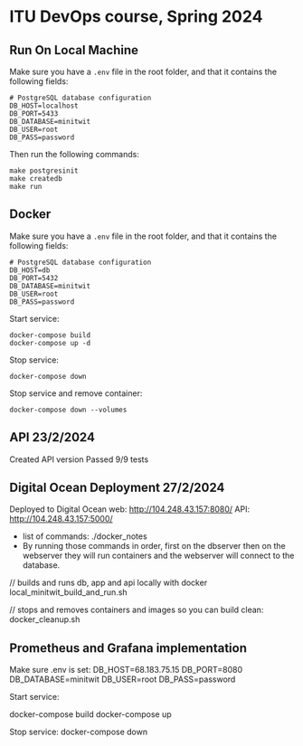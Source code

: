 # ITU DevOps course, Spring 2024

## Run On Local Machine
Make sure you have a `.env` file in the root folder, and that it contains the following fields:
```
# PostgreSQL database configuration
DB_HOST=localhost
DB_PORT=5433
DB_DATABASE=minitwit
DB_USER=root
DB_PASS=password
```
Then run the following commands:
```
make postgresinit
make createdb
make run
```

## Docker
Make sure you have a `.env` file in the root folder, and that it contains the following fields:
```
# PostgreSQL database configuration
DB_HOST=db
DB_PORT=5432
DB_DATABASE=minitwit
DB_USER=root
DB_PASS=password
```
Start service:
```
docker-compose build
docker-compose up -d
```

Stop service:
```
docker-compose down
```

Stop service and remove container:
```
docker-compose down --volumes
```

## API 23/2/2024
Created API version
Passed 9/9 tests

## Digital Ocean Deployment 27/2/2024
Deployed to Digital Ocean
web: http://104.248.43.157:8080/
API: http://104.248.43.157:5000/

- list of commands: ./docker_notes
- By running those commands in order, first on the dbserver then on the webserver they will run containers and the webserver will connect to the database.

// builds and runs db, app and api locally with docker
local_minitwit_build_and_run.sh

// stops and removes containers and images so you can build clean:
docker_cleanup.sh

## Prometheus and Grafana implementation
Make sure .env is set:
DB_HOST=68.183.75.15
DB_PORT=8080
DB_DATABASE=minitwit
DB_USER=root
DB_PASS=password

Start service:

docker-compose build
docker-compose up

Stop service:
docker-compose down
